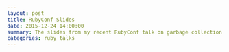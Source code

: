 ```yaml
---
layout: post
title: RubyConf Slides
date: 2015-12-24 14:00:00
summary: The slides from my recent RubyConf talk on garbage collection in MRI Ruby.
categories: ruby talks
---
```


<script async class="speakerdeck-embed" data-id="93af6f02830448e09d0a257e0b65fac3" data-ratio="1.33333333333333" src="//speakerdeck.com/assets/embed.js"></script>
